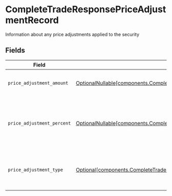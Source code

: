 # CompleteTradeResponsePriceAdjustmentRecord

Information about any price adjustments applied to the security


## Fields

| Field                                                                                                                                              | Type                                                                                                                                               | Required                                                                                                                                           | Description                                                                                                                                        | Example                                                                                                                                            |
| -------------------------------------------------------------------------------------------------------------------------------------------------- | -------------------------------------------------------------------------------------------------------------------------------------------------- | -------------------------------------------------------------------------------------------------------------------------------------------------- | -------------------------------------------------------------------------------------------------------------------------------------------------- | -------------------------------------------------------------------------------------------------------------------------------------------------- |
| `price_adjustment_amount`                                                                                                                          | [OptionalNullable[components.CompleteTradeResponsePriceAdjustmentAmount]](../../models/components/completetraderesponsepriceadjustmentamount.md)   | :heavy_minus_sign:                                                                                                                                 | Total monetary value of the price_adjustment                                                                                                       | {<br/>"value": "0.25"<br/>}                                                                                                                        |
| `price_adjustment_percent`                                                                                                                         | [OptionalNullable[components.CompleteTradeResponsePriceAdjustmentPercent]](../../models/components/completetraderesponsepriceadjustmentpercent.md) | :heavy_minus_sign:                                                                                                                                 | The percent at which the price was adjusted. Expressed as a number from 0.00-100 (rounded to 2 decimals)                                           | {<br/>"value": "0.25"<br/>}                                                                                                                        |
| `price_adjustment_type`                                                                                                                            | [Optional[components.CompleteTradeResponsePriceAdjustmentType]](../../models/components/completetraderesponsepriceadjustmenttype.md)               | :heavy_minus_sign:                                                                                                                                 | The type of price adjustment being applied by the broker to the net price of the security                                                          | MARKUP                                                                                                                                             |